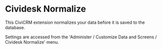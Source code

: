 # Cividesk Normalize

This CiviCRM extension normalizes your data before it is saved to the database.

Settings are accessed from the 'Administer / Customize Data and Screens / Cividesk Normalize' menu.